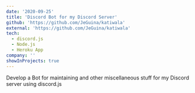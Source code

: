 ```yaml
---
date: '2020-09-25'
title: 'Discord Bot for my Discord Server'
github: 'https://github.com/JeGuina/katiwala'
external: 'https://github.com/JeGuina/katiwala'
tech:
  - discord.js
  - Node.js
  - Heroku App
company: ''
showInProjects: true
---
```


Develop a Bot for maintaining and other miscellaneous stuff for my Discord server using discord.js
